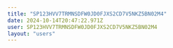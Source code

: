 ```yaml
---
title: "SP123HVV7TRMNSDFW0JD0FJXS2CD7V5NKZ5BN02M4"
date: 2024-10-14T20:47:22.971Z
user: SP123HVV7TRMNSDFW0JD0FJXS2CD7V5NKZ5BN02M4
layout: "users"
---
```

    